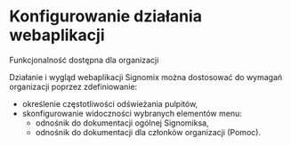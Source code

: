 # Konfigurowanie działania webaplikacji

<span class="badge bg-primary">Funkcjonalność dostępna dla organizacji</span>

Działanie i wygląd webaplikacji Signomix można dostosować do wymagań organizacji poprzez zdefiniowanie:
- określenie częstotliwości odświeżania pulpitów,
- skonfigurowanie widoczności wybranych elementów menu: 
  - odnośnik do dokumentacji ogólnej Signomiksa,
  - odnośnik do dokumentacji dla członków organizacji (Pomoc).